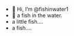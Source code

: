 - 👋 Hi, I’m @fishinwater1
- 👋 a fish in the water.
- a little fish....
- a fish....
<!---
fishinwater1/fishinwater1 is a ✨ special ✨ repository because its `README.md` (this file) appears on your GitHub profile.
You can click the Preview link to take a look at your changes.
--->
